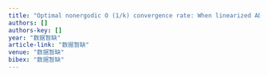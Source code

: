 ```yaml
---
title: "Optimal nonergodic O (1/k) convergence rate: When linearized ADM meets nesterov’s extrapolation"
authors: []
authors-key: []
year: "数据暂缺"
article-link: "数据暂缺"
venue: "数据暂缺"
bibex: "数据暂缺"
---
```

